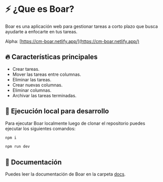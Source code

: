 # ⚡ ¿Que es Boar?

Boar es una aplicación web para gestionar tareas a corto plazo que busca ayudarte a enfocarte en tus tareas.

Alpha: [https://cm-boar.netlify.app/](https://cm-boar.netlify.app/)

## 🔥 Características principales

* Crear tareas.
* Mover las tareas entre columnas.
* Eliminar las tareas.
* Crear nuevas columnas.
* Eliminar columnas. 
* Archivar las tareas terminadas. 

## 🧬 Ejecución local para desarrollo

Para ejecutar Boar localmente luego de clonar el repositorio puedes ejecutar los siguientes comandos:

```bash
npm i
```

```bash
npm run dev
```

## 📖 Documentación

Puedes leer la documentación de Boar en la carpeta [docs](./docs/).
